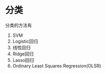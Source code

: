 # 分类

分类的方法有

1. SVM
2. Logistic回归
3. 线性回归
4. Ridge回归
5. Lasso回归
6. Ordinary Least Squares Regression\(OLSR\)



